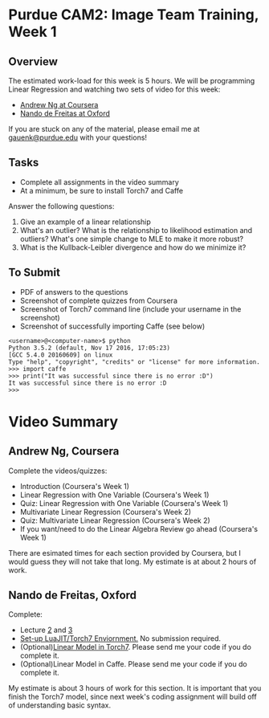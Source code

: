 # Purdue CAM2: Image Team Training, Week 1

## Overview

The estimated work-load for this week is 5 hours. We will be programming Linear Regression and watching two sets of video for this week:

- [Andrew Ng at Coursera](https://www.coursera.org/learn/machine-learning/home/welcome)
- [Nando de Freitas at Oxford](https://www.cs.ox.ac.uk/people/nando.defreitas/machinelearning/)

If you are stuck on any of the material, please email me at gauenk@purdue.edu with your questions!

## Tasks

- Complete all assignments in the video summary
- At a minimum, be sure to install Torch7 and Caffe

Answer the following questions:
1. Give an example of a linear relationship
2. What's an outlier? What is the relationship to likelihood estimation and outliers? What's one simple change to MLE to make it more robust?
3. What is the Kullback-Leibler divergence and how do we minimize it?

## To Submit

- PDF of answers to the questions
- Screenshot of complete quizzes from Coursera
- Screenshot of Torch7 command line (include your username in the screenshot)
- Screenshot of successfully importing Caffe (see below)

```
<username>@<computer-name>$ python
Python 3.5.2 (default, Nov 17 2016, 17:05:23) 
[GCC 5.4.0 20160609] on linux
Type "help", "copyright", "credits" or "license" for more information.
>>> import caffe
>>> print("It was successful since there is no error :D")
It was successful since there is no error :D
>>> 
```

# Video Summary 

## Andrew Ng, Coursera

Complete the videos/quizzes:

- Introduction (Coursera's Week 1)
- Linear Regression with One Variable (Coursera's Week 1)
- Quiz: Linear Regression with One Variable (Coursera's Week 1)
- Multivariate Linear Regression (Coursera's Week 2)
- Quiz: Multivariate Linear Regression (Coursera's Week 2)
- If you want/need to do the Linear Algebra Review go ahead  (Coursera's Week 1)

There are esimated times for each section provided by Coursera, but I would guess they will not take that long. My estimate is at about 2 hours of work.

## Nando de Freitas, Oxford

Complete:

- Lecture [2](https://www.youtube.com/watch?v=DHspIG64CVM) and [3](https://www.youtube.com/watch?v=kPrHqQzCkg0)
- [Set-up LuaJIT/Torch7 Enviornment.](https://github.com/oxford-cs-ml-2015/practical1) No submission required.
- (Optional)[Linear Model in Torch7](https://www.cs.ox.ac.uk/people/nando.defreitas/machinelearning/practicals/practical2.pdf). Please send me your code if you do complete it.
- (Optional)Linear Model in Caffe. Please send me your code if you do complete it.


My estimate is about 3 hours of work for this section. It is important that you finish the Torch7 model, since next week's coding assignment will build off of understanding basic syntax.


